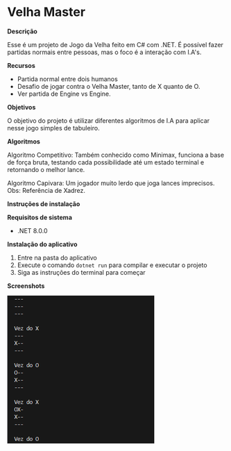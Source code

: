 # Velha Master

**Descrição**

 Esse é um projeto de Jogo da Velha feito em C# com .NET. É possível fazer partidas normais entre pessoas, mas o foco é a interação com I.A's.
 
**Recursos**

* Partida normal entre dois humanos
* Desafio de jogar contra o Velha Master, tanto de X quanto de O. 
* Ver partida de Engine vs Engine.

**Objetivos**

O objetivo do projeto é utilizar diferentes algoritmos de I.A para aplicar nesse jogo simples de tabuleiro.

**Algoritmos**

Algoritmo Competitivo: Também conhecido como Minimax, funciona a base de força bruta, testando cada possibilidade até um estado terminal e retornando o melhor lance.

Algoritmo Capivara: Um jogador muito lerdo que joga lances imprecisos. Obs: Referência de Xadrez.

**Instruções de instalação**

**Requisitos de sistema**

* .NET 8.0.0

**Instalação do aplicativo**

1. Entre na pasta do aplicativo
2. Execute o comando `dotnet run` para compilar e executar o projeto
3. Siga as instruções do terminal para começar

**Screenshots**

![Exemplo de partida no terminal](other/Screenshot3.png)